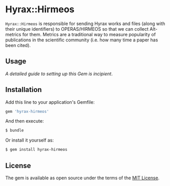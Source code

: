 # Hyrax::Hirmeos

`Hyrax::Hirmeos` is responsible for sending Hyrax works and files (along with their unique identifiers) to OPERAS/HIRMEOS so that we can collect Alt-metrics for them. Metrics are a traditional way to measure popularity of publications in the scientific community (i.e. how many time a paper has been cited). 

## Usage

_A detailed guide to setting up this Gem is incipient_.

## Installation

Add this line to your application's Gemfile:

```ruby
gem 'hyrax-hirmeos'
```

And then execute:
```bash
$ bundle
```

Or install it yourself as:
```bash
$ gem install hyrax-hirmeos
```

## License

The gem is available as open source under the terms of the [MIT License](https://opensource.org/licenses/MIT).
